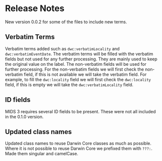 # Release Notes

New version 0.0.2 for some of the files to include new terms.

## Verbatim Terms
Verbatim terms added such as `dwc:verbatimLocality` and `dwc:verbatimEventDate`.
The verbatim terms will be filled with the verbatim fields but not used for any further processing.
They are mainly used to keep the original value on the label.
The non-verbatim fields will be used for further processing.
For the non-verbatim fields we will first check the non-verbatim field, if this is not available we will take the verbatim field.
For example, to fill the `dwc:locality` field we will first check the `dwc:locality` field, if this is empty we will take the `dwc:verbatimLocality` field.

## ID fields
MIDS 3 requires several ID fields to be present.
These were not all included in the 0.1.0 version.

## Updated class names
Updated class names to reuse Darwin Core classes as much as possible.
Where it is not possible to reuse Darwin Core we prefixed them with `???:`.
Made them singular and camelCase.
